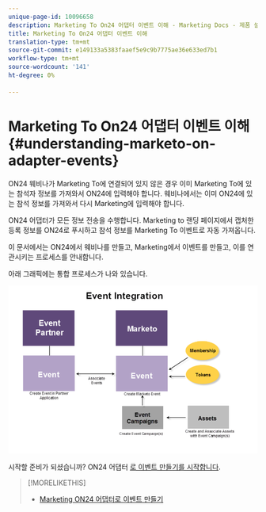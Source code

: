 ```yaml
---
unique-page-id: 10096658
description: Marketing To On24 어댑터 이벤트 이해 - Marketing Docs - 제품 설명서
title: Marketing To On24 어댑터 이벤트 이해
translation-type: tm+mt
source-git-commit: e149133a5383faaef5e9c9b7775ae36e633ed7b1
workflow-type: tm+mt
source-wordcount: '141'
ht-degree: 0%

---
```



# Marketing To On24 어댑터 이벤트 이해 {#understanding-marketo-on-adapter-events}

ON24 웨비나가 Marketing To에 연결되어 있지 않은 경우 이미 Marketing To에 있는 참석자 정보를 가져와서 ON24에 입력해야 합니다. 웨비나에서는 이미 ON24에 있는 참석 정보를 가져와서 다시 Marketing에 입력해야 합니다.

ON24 어댑터가 모든 정보 전송을 수행합니다. Marketing to 랜딩 페이지에서 캡처한 등록 정보를 ON24로 푸시하고 참석 정보를 Marketing To 이벤트로 자동 가져옵니다.

이 문서에서는 ON24에서 웨비나를 만들고, Marketing에서 이벤트를 만들고, 이를 연관시키는 프로세스를 안내합니다.

아래 그래픽에는 통합 프로세스가 나와 있습니다.

![](assets/image2015-12-16-11-3a26-3a29.png)

시작할 준비가 되셨습니까? ON24 어댑터 [로 이벤트 만들기를 시작합니다](../../../../../product-docs/demand-generation/events/create-an-event/create-an-event-with-the-marketo-on24-adapter.md).

>[!MORELIKETHIS]
>
>* [Marketing ON24 어댑터로 이벤트 만들기](../../../../../product-docs/demand-generation/events/create-an-event/create-an-event-with-the-marketo-on24-adapter.md)

>



